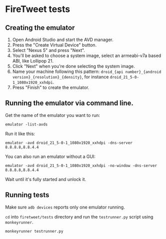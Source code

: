 # FireTweet tests

## Creating the emulator

1. Open Android Studio and start the AVD manager.
2. Press the "Create Virtual Device" button.
3. Select "Nexus 5" and press "Next".
4. You'll be asked to choose a system image, select an armeabi-v7a based ABI, like Lollipop 21.
5. Click "Next" when you're done selecting the system image.
6. Name your machine following this pattern: `droid_{api number}_{android version}_{resolution}_{density}`, for instance
   `droid_21_5-0-1_1080x1920_xxhdpi`.
7. Press "Finish" to create the emulator.

## Running the emulator via command line.

Get the name of the emulator you want to run:

```
emulator -list-avds
```

Run it like this:

```
emulator -avd droid_21_5-0-1_1080x1920_xxhdpi -dns-server 8.8.8.8,8.8.4.4
```

You can also run an emulator without a GUI:

```
emulator -avd droid_21_5-0-1_1080x1920_xxhdpi -no-window -dns-server 8.8.8.8,8.8.4.4
```

Wait until it's fully started and unlock it.

## Running tests

Make sure `adb devices` reports only one emulator running.

`cd` into `firetweet/tests` directory and run the `testrunner.py` script using
`monkeyrunner`.

```
monkeyrunner testrunner.py
```


